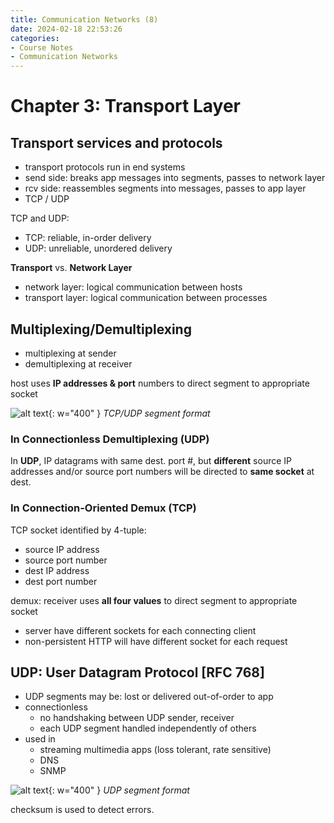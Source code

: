 ```yaml
---
title: Communication Networks (8)
date: 2024-02-18 22:53:26
categories:
- Course Notes
- Communication Networks
---
```


# Chapter 3: Transport Layer

## Transport services and protocols

- transport protocols run in end systems
- send side: breaks app messages into segments, passes to  network layer
- rcv side: reassembles segments into messages, passes to app layer
- TCP / UDP

TCP and UDP:

- TCP: reliable, in-order delivery
- UDP: unreliable, unordered delivery

**Transport** vs. **Network Layer**

- network layer: logical communication between hosts
- transport layer: logical communication between processes

## Multiplexing/Demultiplexing

- multiplexing at sender
- demultiplexing at receiver

host uses **IP addresses & port** numbers to direct segment to appropriate socket

![alt text](/img/post/communication-networks-7-7.png){: w="400" }
_TCP/UDP segment format_

### In Connectionless Demultiplexing (UDP)

In **UDP**, IP datagrams with same dest. port #, but **different** source IP addresses and/or source port numbers will be directed to **same socket** at dest.

### In Connection-Oriented Demux (TCP)

TCP socket identified by 4-tuple:

- source IP address
- source port number
- dest IP address
- dest port number

demux: receiver uses **all four values** to direct segment to appropriate socket

- server have different sockets for each connecting client
- non-persistent HTTP will have different socket for each request

## UDP: User Datagram Protocol [RFC 768]

- UDP segments may be: lost or delivered out-of-order to app
- connectionless
  - no handshaking between UDP sender, receiver
  - each UDP segment handled independently of others
- used in
  - streaming multimedia apps (loss tolerant, rate sensitive)
  - DNS
  - SNMP
  
![alt text](/img/post/communication-networks-7-8.png){: w="400" }
_UDP segment format_

checksum is used to detect errors.
